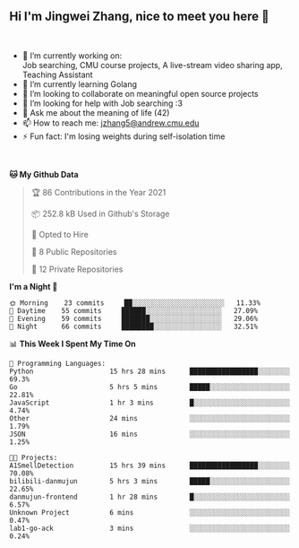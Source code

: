 Hi I'm Jingwei Zhang, nice to meet you here 👋
---
<br>


- 🔭 I’m currently working on: <br>
    Job searching, CMU course projects, A live-stream video sharing app, Teaching Assistant
- 🌱 I’m currently learning Golang
- 👯 I’m looking to collaborate on meaningful open source projects
- 🤔 I’m looking for help with Job searching :3
- 💬 Ask me about the meaning of life (42)
- 📫 How to reach me: jzhang5@andrew.cmu.edu
- ⚡ Fun fact: I'm losing weights during self-isolation time
<br>


<!--START_SECTION:waka-->
**🐱 My Github Data** 

> 🏆 86 Contributions in the Year 2021
 > 
> 📦 252.8 kB Used in Github's Storage 
 > 
> 💼 Opted to Hire
 > 
> 📜 8 Public Repositories 
 > 
> 🔑 12 Private Repositories  
 > 
**I'm a Night 🦉** 

```text
🌞 Morning    23 commits     ██░░░░░░░░░░░░░░░░░░░░░░░   11.33% 
🌆 Daytime    55 commits     ██████░░░░░░░░░░░░░░░░░░░   27.09% 
🌃 Evening    59 commits     ███████░░░░░░░░░░░░░░░░░░   29.06% 
🌙 Night      66 commits     ████████░░░░░░░░░░░░░░░░░   32.51%

```


📊 **This Week I Spent My Time On** 

```text
💬 Programming Languages: 
Python                   15 hrs 28 mins      █████████████████░░░░░░░░   69.3% 
Go                       5 hrs 5 mins        █████░░░░░░░░░░░░░░░░░░░░   22.81% 
JavaScript               1 hr 3 mins         █░░░░░░░░░░░░░░░░░░░░░░░░   4.74% 
Other                    24 mins             ░░░░░░░░░░░░░░░░░░░░░░░░░   1.79% 
JSON                     16 mins             ░░░░░░░░░░░░░░░░░░░░░░░░░   1.25%

🐱‍💻 Projects: 
A1SmellDetection         15 hrs 39 mins      █████████████████░░░░░░░░   70.08% 
bilibili-danmujun        5 hrs 3 mins        █████░░░░░░░░░░░░░░░░░░░░   22.65% 
danmujun-frontend        1 hr 28 mins        █░░░░░░░░░░░░░░░░░░░░░░░░   6.57% 
Unknown Project          6 mins              ░░░░░░░░░░░░░░░░░░░░░░░░░   0.47% 
lab1-go-ack              3 mins              ░░░░░░░░░░░░░░░░░░░░░░░░░   0.24%

```


<!--END_SECTION:waka-->
